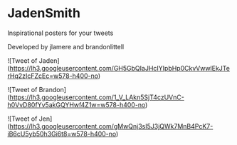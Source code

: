 JadenSmith
===

Inspirational posters for your tweets

Developed by jlamere and brandonlittell

![Tweet of Jaden]
(https://lh3.googleusercontent.com/GH5GbQIaJHcIYIpbHp0CkvVwwlEkJTerHq2zIcFZcEc=w578-h400-no)

![Tweet of Brandon]
(https://lh3.googleusercontent.com/1_V_LAkn5SjT4czUVnC-h0VvD80fYv5akGQYHwf4Z1w=w578-h400-no)

![Tweet of Jen]
(https://lh3.googleusercontent.com/gMwQnj3sI5J3jQWk7MnB4PcK7-iB6cU5yb50h3Gi6t8=w578-h400-no)
